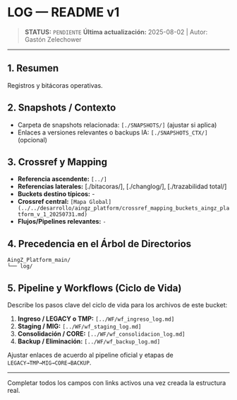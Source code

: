 # LOG — README v1

> **STATUS:** `PENDIENTE`
> **Última actualización:** 2025-08-02 | Autor: Gastón Zelechower

---

## 1. Resumen
Registros y bitácoras operativas.

## 2. Snapshots / Contexto
- Carpeta de snapshots relacionada: `[./SNAPSHOTS/]` (ajustar si aplica)
- Enlaces a versiones relevantes o backups IA: `[./SNAPSHOTS_CTX/]` (opcional)

## 3. Crossref y Mapping
- **Referencia ascendente:** `[../]`
- **Referencias laterales:** [./bitacoras/], [./changlog/], [./trazabilidad total/]
- **Buckets destino típicos:** -
- **Crossref central:** `[Mapa Global](../../desarrollo/aingz_platform/crossref_mapping_buckets_aingz_platform_v_1_20250731.md)`
- **Flujos/Pipelines relevantes:** `-`

## 4. Precedencia en el Árbol de Directorios
```text
AingZ_Platform_main/
└── log/
```

## 5. Pipeline y Workflows (Ciclo de Vida)
Describe los pasos clave del ciclo de vida para los archivos de este bucket:
1. **Ingreso / LEGACY o TMP:** `[../WF/wf_ingreso_log.md]`
2. **Staging / MIG:** `[../WF/wf_staging_log.md]`
3. **Consolidación / CORE:** `[../WF/wf_consolidacion_log.md]`
4. **Backup / Eliminación:** `[../WF/wf_backup_log.md]`

Ajustar enlaces de acuerdo al pipeline oficial y etapas de `LEGACY→TMP→MIG→CORE→BACKUP`.

---

Completar todos los campos con links activos una vez creada la estructura real.

